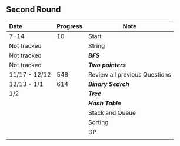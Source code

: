 ##  Second Round

| Date          | Progress | Note                          |
| :------------ | -------- | ----------------------------- |
| 7-14          | 10       | Start                         |
| Not tracked   |          | String                        |
| Not tracked   |          | ***BFS***                     |
| Not tracked   |          | ***Two pointers***            |
| 11/17 - 12/12 | 548      | Review all previous Questions |
| 12/13 - 1/1   | 614      | ***Binary Search***           |
| 1/2           |          | ***Tree***                    |
|               |          | ***Hash Table***              |
|               |          | Stack and Queue               |
|               |          | Sorting                       |
|               |          | DP                            |
|               |          |                               |



